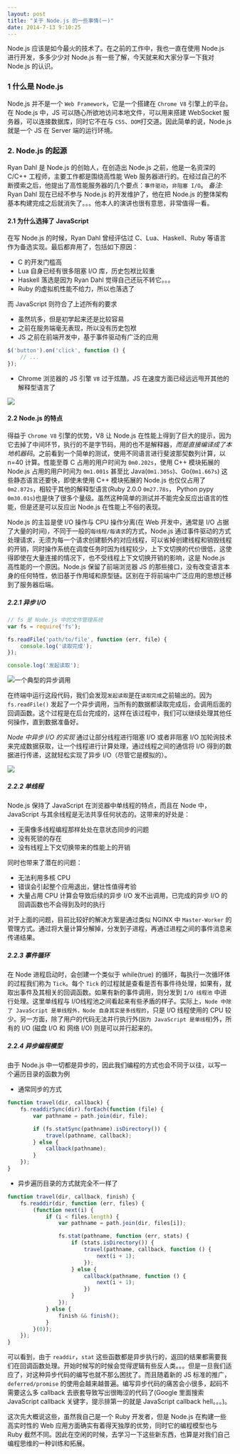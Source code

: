 ```yaml
---
layout: post
title: "关于 Node.js 的一些事情(一)"
date: 2014-7-13 9:10:25
---
```

Node.js 应该是如今最火的技术了。在之前的工作中，我也一直在使用 Node.js 进行开发，多多少少对 Node.js 有一些了解，今天就来和大家分享一下我对 Node.js 的认识。

### 1 什么是 Node.js
Node.js 并不是一个 `Web Framework`，它是一个搭建在 `Chrome V8` 引擎上的平台。在 Node.js 中，JS 可以随心所欲地访问本地文件，可以用来搭建 WebSocket 服务器，可以连接数据库，同时它不在与 `CSS`、`DOM`打交道。因此简单的说，Node.js 就是一个 JS 在 Server 端的运行环境。

### 2. Node.js 的起源
Ryan Dahl 是 Node.js 的创始人，在创造出 Node.js 之前，他是一名资深的 C/C++ 工程师，主要工作都是围绕高性能 Web 服务器进行的。在经过自己的不断摸索之后，他提出了高性能服务器的几个要点：`事件驱动`，`非阻塞 I/O`。
_备注_: Ryan Dahl 现在已经不参与 Node.js 的开发维护了，他在把 Node.js 的整体架构基本构建完成之后就消失了。。。他本人的演讲也很有意思，非常值得一看。

#### 2.1 为什么选择了 JavaScript
在写 Node.js 的时候，Ryan Dahl 曾经评估过 C、Lua、Haskell、Ruby 等语言作为备选实现。最后都弃用了，包括如下原因：

* C 的开发门槛高
* Lua 自身已经有很多阻塞 I/O 库，历史包袱比较重
* Haskell 落选是因为 Ryan Dahl 觉得自己还玩不转它。。。
* Ruby 的虚拟机性能不给力，所以也落选了

而 JavaScript 则符合了上述所有的要求

* 虽然坑多，但是初学起来还是比较容易
* 之前在服务端毫无表现，所以没有历史包袱
* JS 之前在前端开发中，基于事件驱动有广泛的应用

```javascript
$('button').on('click', function () {
    // ...
});
```

* Chrome 浏览器的 JS 引擎 `V8` 过于炫酷，JS 在速度方面已经远远甩开其他的解释型语言了

![](/images/chrome_node.png)

#### 2.2 Node.js 的特点
得益于 `Chrome V8` 引擎的优势，V8 让 Node.js 在性能上得到了巨大的提示，因为它去掉了中间环节，执行的不是字节码，用的也不是解释器，_而是直接编译成了本地机器码_。之前看到一个简单的测试，使用不同语言进行斐波那契数列计算，以 n=40 计算。性能至尊 C 占用的用户时间为 `0m0.202s`，使用 C++ 模块拓展的 Node.js 占用的用户时间为 `0m1.001s` 甚至比 Java(`0m1.305s`)、Go(`0m1.667s`) 这些静态语言还要快，即使未使用 C++ 模块拓展的 Node.js 也仅仅占用了 `0m2.872s`，相较于其他的解释型语言(Ruby 2.0.0 `0m27.78s`， Python pypy `0m30.01s`)也是快了很多个量级。虽然这种简单的测试并不能完全反应出语言的性能，但是还是可以反应出 Node.js 在性能上不俗的表现。

Node.js 的主旨是使 I/O 操作与 CPU 操作分离(在 Web 开发中，通常是 I/O 占据了大量的时间)，不同于一般的`每线程/每请求`的方式，Node.js 通过事件驱动的方式处理请求，无须为每一个请求创建额外的对应线程，可以省掉创建线程和销毁线程的开销，同时操作系统在调度任务时因为线程较少，上下文切换的代价很低，这使得即使在大量连接的情况下，也不受线程上下文切换开销的影响，这是 Node.js 高性能的一个原因。Node.js 保留了前端浏览器 JS 的那些接口，没有改变语言本身的任何特性，依旧基于作用域和原型链。区别在于将前端中广泛应用的思想迁移到了服务器后端。

##### 2.2.1 异步 I/O
```javascript
// fs 是 Node.js 中的文件管理系统
var fs = require('fs');

fs.readFile('path/to/file', function (err, file) {
    console.log('读取完成');
});

console.log('发起读取');
```
![一个典型的异步调用](/images/async.png)

在终端中运行这段代码，我们会发现`发起读取`是在`读取完成`之前输出的。因为 `fs.readFile()` 发起了一个异步调用，当所有的数据都读取完成后，会调用后面的回调函数。这个过程是在后台完成的，这样在该过程中，我们可以继续处理其他任何操作，直到数据准备好。

*Node 中异步 I/O 的实现*
通过让部分线程进行阻塞 I/O 或者非阻塞 I/O 加轮询技术来完成数据获取，让一个线程进行计算处理，通过线程之间的通信将 I/O 得到的数据进行传递，这就轻松实现了异步 I/O（尽管它是模拟的）。

![](/images/async_io.png)

##### 2.2.2 单线程
Node.js 保持了 JavaScript 在浏览器中单线程的特点，而且在 Node 中，JavaScript 与其余线程是无法共享任何状态的。这带来的好处是：

* 无需像多线程编程那样处处在意状态同步的问题
* 没有死锁的存在
* 没有线程上下文切换带来的性能上的开销

同时也带来了潜在的问题：

* 无法利用多核 CPU
* 错误会引起整个应用退出，健壮性值得考验
* 大量占用 CPU 计算会导致后续的异步 I/O 发不出调用，已完成的异步 I/O 的回调函数也不会得到及时的执行

对于上面的问题，目前比较好的解决方案是通过类似 NGINX 中 `Master-Worker` 的管理方式。通过将大量计算分解掉，分发到子进程，再通过进程之间的事件消息来传递结果。

##### 2.2.3 事件循环
在 Node 进程启动时，会创建一个类似于 while(true) 的循环，每执行一次循环体的过程我们称为 `Tick`。每个 `Tick` 的过程就是查看是否有事件待处理，如果有，就取出事件及其相关的回调函数。如果有新的事件调用，则分发到 `I/O 线程池` 中进行处理。这里单线程与 I/O线程池之间看起来有些矛盾的样子。实际上，`Node 中除了 JavaScript 是单线程外，Node 自身其实是多线程的`，只是 I/O 线程使用的 CPU 较少。另一方面，除了用户的代码无法并行执行外(`因为 JavaScript 是单线程`)外，所有的 I/O (磁盘 I/O 和 网络 I/O) 则是可以并行起来的。

##### 2.2.4 异步编程模型
由于 Node.js 中一切都是异步的，因此我们编程的方式也会不同于以往，以写一个遍历目录的函数为例

* 通常同步的方式

```javascript
function travel(dir, callback) {
    fs.readdirSync(dir).forEach(function (file) {
        var pathname = path.join(dir, file);

        if (fs.statSync(pathname).isDirectory()) {
            travel(pathname, callback);
        } else {
            callback(pathname);
        }
    });
}
```
* 异步遍历目录的方式就完全不一样了

```javascript
function travel(dir, callback, finish) {
    fs.readdir(dir, function (err, files) {
        (function next(i) {
            if (i < files.length) {
                var pathname = path.join(dir, files[i]);

                fs.stat(pathname, function (err, stats) {
                    if (stats.isDirectory()) {
                        travel(pathname, callback, function () {
                            next(i + 1);
                        });
                    } else {
                        callback(pathname, function () {
                            next(i + 1);
                        })
                    }                    
                });
            } else {
                finish && finish();
            }
        }(0));
    });
}
```
可以看到，由于 `readdir`，`stat` 这些函数都是异步执行的，返回的结果都需要我们在回调函数处理。开始时候写的时候会觉得逻辑有些反人类。。。但是一旦我们适应了，对这种异步代码的编写也就不那么困扰了。而且随着新的 JS 标准的推广，`deferred/promise` 的使用会越来越普遍。编写异步代码的痛苦会小很多，起码不需要这么多 callback 去嵌套导致写出很晦涩的代码了(Google 里面搜索 JavaScript callback 关键字，提示排第一的就是 JavaScript callback hell。。。)。

这次先大概说这些，虽然我自己是一个 Ruby 开发者，但是 Node.js 在构建一些高实时性的 Web 应用方面确实有着得天独厚的优势，同时它的编程模型也与 Ruby 截然不同。因此在空闲的时候，去学习一下这些新东西，也算是对我们自己编程思维的一种训练和拓展。
